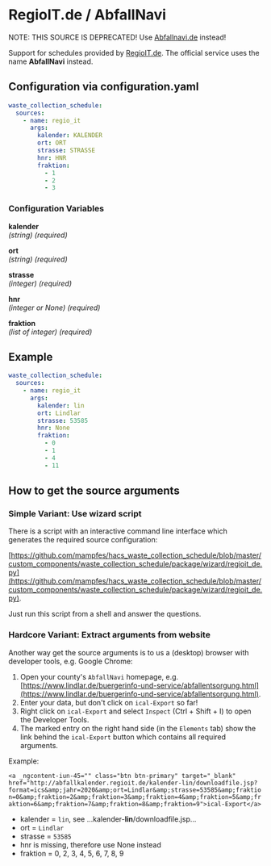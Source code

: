 # RegioIT.de / AbfallNavi

NOTE: THIS SOURCE IS DEPRECATED! Use [Abfallnavi.de](./abfallnavi_de.md) instead!

Support for schedules provided by [RegioIT.de](https://www.regioit.de). The official service uses the name **AbfallNavi** instead.

## Configuration via configuration.yaml

```yaml
waste_collection_schedule:
  sources:
    - name: regio_it
      args:
        kalender: KALENDER
        ort: ORT
        strasse: STRASSE
        hnr: HNR
        fraktion:
          - 1
          - 2
          - 3
```

### Configuration Variables

**kalender**<br>
*(string) (required)*

**ort**<br>
*(string) (required)*

**strasse**<br>
*(integer) (required)*

**hnr**<br>
*(integer or None) (required)*

**fraktion**<br>
*(list of integer) (required)*

## Example

```yaml
waste_collection_schedule:
  sources:
    - name: regio_it
      args:
        kalender: lin
        ort: Lindlar
        strasse: 53585
        hnr: None
        fraktion:
          - 0
          - 1
          - 4
          - 11
```

## How to get the source arguments

### Simple Variant: Use wizard script

There is a script with an interactive command line interface which generates the required source configuration:

[https://github.com/mampfes/hacs_waste_collection_schedule/blob/master/custom_components/waste_collection_schedule/package/wizard/regioit_de.py](https://github.com/mampfes/hacs_waste_collection_schedule/blob/master/custom_components/waste_collection_schedule/package/wizard/regioit_de.py).

Just run this script from a shell and answer the questions.

### Hardcore Variant: Extract arguments from website

Another way get the source arguments is to us a (desktop) browser with developer tools, e.g. Google Chrome:

1. Open your county's `AbfallNavi` homepage, e.g. [https://www.lindlar.de/buergerinfo-und-service/abfallentsorgung.html](https://www.lindlar.de/buergerinfo-und-service/abfallentsorgung.html).
2. Enter your data, but don't click on `ical-Export` so far!
3. Right click on `ical-Export` and select `Inspect` (Ctrl + Shift + I) to open the Developer Tools.
4. The marked entry on the right hand side (in the `Elements` tab) show the link behind the `ical-Export` button which contains all required arguments.

Example:

`<a _ngcontent-iun-45="" class="btn btn-primary" target="_blank" href="http://abfallkalender.regioit.de/kalender-lin/downloadfile.jsp?format=ics&amp;jahr=2020&amp;ort=Lindlar&amp;strasse=53585&amp;fraktion=0&amp;fraktion=2&amp;fraktion=3&amp;fraktion=4&amp;fraktion=5&amp;fraktion=6&amp;fraktion=7&amp;fraktion=8&amp;fraktion=9">ical-Export</a>`

- kalender = `lin`, see ...kalender-**lin**/downloadfile.jsp...
- ort = `Lindlar`
- strasse = `53585`
- hnr is missing, therefore use None instead
- fraktion = 0, 2, 3, 4, 5, 6, 7, 8, 9
